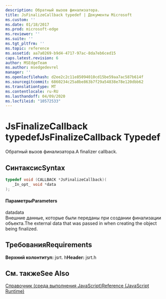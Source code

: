 ```yaml
---
description: Обратный вызов финализатора.
title: JsFinalizeCallback typedef | Документы Microsoft
ms.custom: ''
ms.date: 01/18/2017
ms.prod: microsoft-edge
ms.reviewer: ''
ms.suite: ''
ms.tgt_pltfrm: ''
ms.topic: reference
ms.assetid: aa7a0269-b9d4-4717-97ac-8da7eb6ced15
caps.latest.revision: 6
author: MSEdgeTeam
ms.author: msedgedevrel
manager: ''
ms.openlocfilehash: d2ee2c2c11e85094010cd15be59aa7ac587b614f
ms.sourcegitcommit: 6860234c25a8be863b7f29a54838e78e120dbb62
ms.translationtype: MT
ms.contentlocale: ru-RU
ms.lasthandoff: 04/09/2020
ms.locfileid: "10572533"
---
```

# <span data-ttu-id="580f0-103">JsFinalizeCallback typedef</span><span class="sxs-lookup"><span data-stu-id="580f0-103">JsFinalizeCallback Typedef</span></span>
<span data-ttu-id="580f0-104">Обратный вызов финализатора.</span><span class="sxs-lookup"><span data-stu-id="580f0-104">A finalizer callback.</span></span>  
  
## <span data-ttu-id="580f0-105">Синтаксис</span><span class="sxs-lookup"><span data-stu-id="580f0-105">Syntax</span></span>  
  
```cpp  
typedef void (CALLBACK *JsFinalizeCallback)(  
   _In_opt_ void *data  
);  
```  
  
#### <span data-ttu-id="580f0-106">Параметры</span><span class="sxs-lookup"><span data-stu-id="580f0-106">Parameters</span></span>  
 <span data-ttu-id="580f0-107">data</span><span class="sxs-lookup"><span data-stu-id="580f0-107">data</span></span>  
 <span data-ttu-id="580f0-108">Внешние данные, которые были переданы при создании финализации объекта.</span><span class="sxs-lookup"><span data-stu-id="580f0-108">The external data that was passed in when creating the object being finalized.</span></span>  
  
## <span data-ttu-id="580f0-109">Требования</span><span class="sxs-lookup"><span data-stu-id="580f0-109">Requirements</span></span>  
 <span data-ttu-id="580f0-110">**Верхний колонтитул:** jsrt. h</span><span class="sxs-lookup"><span data-stu-id="580f0-110">**Header:** jsrt.h</span></span>  
  
## <span data-ttu-id="580f0-111">См. также</span><span class="sxs-lookup"><span data-stu-id="580f0-111">See Also</span></span>  
 [<span data-ttu-id="580f0-112">Справочник (среда выполнения JavaScript)</span><span class="sxs-lookup"><span data-stu-id="580f0-112">Reference (JavaScript Runtime)</span></span>](../chakra-hosting/reference-javascript-runtime.md)